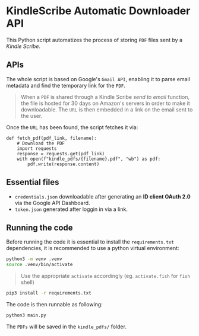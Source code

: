 # KindleScribe Automatic Downloader API
This Python script automatizes the process of storing `PDF` files sent by a *Kindle Scribe*.
## APIs
The whole script is based on Google's `Gmail API`, enabling it to parse email metadata and find the temporary link for the `PDF`.
> When a `PDF` is shared through a Kindle Scribe *send to email* function, the file is hosted for 30 days on Amazon's servers in order to make it downloadable.
> The `URL` is then embedded in a link on the email sent to the user.

Once the `URL` has been found, the script fetches it via:
```python3
def fetch_pdf(pdf_link, filename):
    # Download the PDF
    import requests
    response = requests.get(pdf_link)
    with open(f"kindle_pdfs/{filename}.pdf", "wb") as pdf:
        pdf.write(response.content)
```
## Essential files
- `credentials.json` downloadable after generating an **ID client OAuth 2.0** via the Google API Dashboard.
- `token.json` generated after loggin in via a link.
## Running the code
Before running the code it is essential to install the `requirements.txt` dependencies, it is recommended to use a python virtual environment:
```bash
python3 -m venv .venv
source .venv/bin/activate
```
> Use the appropriate `activate` accordingly (eg. `activate.fish` for `fish` shell)
```bash
pip3 install -r requirements.txt
```
The code is then runnable as following:
```bash
python3 main.py
```
The `PDFs` will be saved in the `kindle_pdfs/` folder.